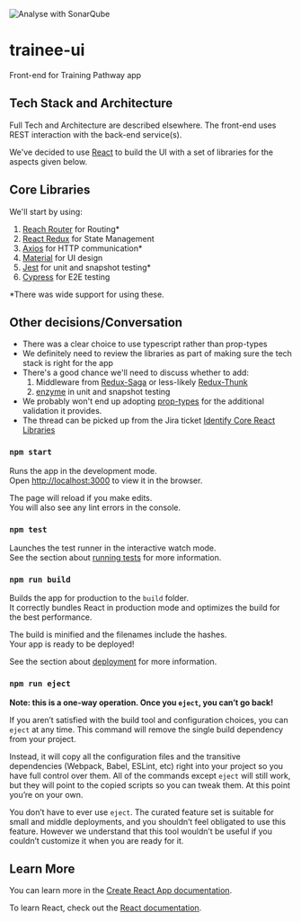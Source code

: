 ![Analyse with SonarQube](https://github.com/Health-Education-England/trainee-ui/workflows/Analyse%20with%20SonarQube/badge.svg)

# trainee-ui
Front-end for Training Pathway app

## Tech Stack and Architecture
Full Tech and Architecture are described elsewhere.  The front-end uses REST interaction with the back-end service(s).

We've decided to use [React](https://reactjs.org/) to build the UI with a set of libraries for the aspects given below. 

## Core Libraries
We'll start by using:
1. [Reach Router](https://reach.tech/router) for Routing*
2. [React Redux](https://react-redux.js.org/) for State Management
3. [Axios](https://github.com/axios/axios) for HTTP communication*
4. [Material](https://material-ui.com/) for UI design
5. [Jest](https://jestjs.io/) for unit and snapshot testing*
6. [Cypress](https://www.cypress.io/) for E2E testing

*There was wide support for using these.

## Other decisions/Conversation
- There was a clear choice to use typescript rather than prop-types
- We definitely need to review the libraries as part of making sure the tech stack is right for the app
- There's a good chance we'll need to discuss whether to add:
    1. Middleware from [Redux-Saga](https://redux-saga.js.org) or less-likely [Redux-Thunk](https://github.com/reduxjs/redux-thunk)
    2. [enzyme](https://github.com/airbnb/enzyme) in unit and snapshot testing
- We probably won't end up adopting [prop-types](https://github.com/facebook/prop-types) for the additional validation it provides.
- The thread can be picked up from the Jira ticket [Identify Core React Libraries](https://hee-tis.atlassian.net/browse/TISNEW-3581)

### `npm start`

Runs the app in the development mode.<br />
Open [http://localhost:3000](http://localhost:3000) to view it in the browser.

The page will reload if you make edits.<br />
You will also see any lint errors in the console.

### `npm test`

Launches the test runner in the interactive watch mode.<br />
See the section about [running tests](https://facebook.github.io/create-react-app/docs/running-tests) for more information.

### `npm run build`

Builds the app for production to the `build` folder.<br />
It correctly bundles React in production mode and optimizes the build for the best performance.

The build is minified and the filenames include the hashes.<br />
Your app is ready to be deployed!

See the section about [deployment](https://facebook.github.io/create-react-app/docs/deployment) for more information.

### `npm run eject`

**Note: this is a one-way operation. Once you `eject`, you can’t go back!**

If you aren’t satisfied with the build tool and configuration choices, you can `eject` at any time. This command will remove the single build dependency from your project.

Instead, it will copy all the configuration files and the transitive dependencies (Webpack, Babel, ESLint, etc) right into your project so you have full control over them. All of the commands except `eject` will still work, but they will point to the copied scripts so you can tweak them. At this point you’re on your own.

You don’t have to ever use `eject`. The curated feature set is suitable for small and middle deployments, and you shouldn’t feel obligated to use this feature. However we understand that this tool wouldn’t be useful if you couldn’t customize it when you are ready for it.

## Learn More

You can learn more in the [Create React App documentation](https://facebook.github.io/create-react-app/docs/getting-started).

To learn React, check out the [React documentation](https://reactjs.org/).
